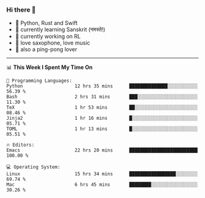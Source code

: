 ### Hi there 👋

- 📙 Python, Rust and Swift
- 🌱 currently learning Sanskrit (नमस्ते!)
- 🔭 currently working on RL
- 🎷 love saxophone, love music
- 🏓 also a ping-pong lover

<!--
**ZiqinGong/ZiqinGong** is a ✨ _special_ ✨ repository because its `README.md` (this file) appears on your GitHub profile.

Here are some ideas to get you started:

- 🔭 I’m currently working on ...
- 🌱 I’m currently learning ...
- 👯 I’m looking to collaborate on ...
- 🤔 I’m looking for help with ...
- 💬 Ask me about ...
- 📫 gongzq0301@sjtu.edu.cn
- 😄 Pronouns: ...
- ⚡ Fun fact: ...
-->

---

<!--START_SECTION:waka-->
📊 **This Week I Spent My Time On** 

```text
💬 Programming Languages: 
Python                   12 hrs 35 mins      ██████████████░░░░░░░░░░░   56.39 % 
Bash                     2 hrs 31 mins       ███░░░░░░░░░░░░░░░░░░░░░░   11.30 % 
TeX                      1 hr 53 mins        ██░░░░░░░░░░░░░░░░░░░░░░░   08.46 % 
Jinja2                   1 hr 16 mins        █░░░░░░░░░░░░░░░░░░░░░░░░   05.71 % 
TOML                     1 hr 13 mins        █░░░░░░░░░░░░░░░░░░░░░░░░   05.51 % 

🔥 Editors: 
Emacs                    22 hrs 20 mins      █████████████████████████   100.00 % 

💻 Operating System: 
Linux                    15 hrs 34 mins      █████████████████░░░░░░░░   69.74 % 
Mac                      6 hrs 45 mins       ████████░░░░░░░░░░░░░░░░░   30.26 % 
```


<!--END_SECTION:waka-->
